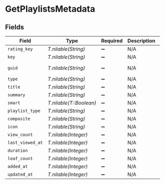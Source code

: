 # GetPlaylistsMetadata


## Fields

| Field                                                          | Type                                                           | Required                                                       | Description                                                    | Example                                                        |
| -------------------------------------------------------------- | -------------------------------------------------------------- | -------------------------------------------------------------- | -------------------------------------------------------------- | -------------------------------------------------------------- |
| `rating_key`                                                   | *T.nilable(String)*                                            | :heavy_minus_sign:                                             | N/A                                                            | 92                                                             |
| `key`                                                          | *T.nilable(String)*                                            | :heavy_minus_sign:                                             | N/A                                                            | /playlists/92/items                                            |
| `guid`                                                         | *T.nilable(String)*                                            | :heavy_minus_sign:                                             | N/A                                                            | com.plexapp.agents.none://7ca5aaef-58e8-4828-9e21-c009c97f2903 |
| `type`                                                         | *T.nilable(String)*                                            | :heavy_minus_sign:                                             | N/A                                                            | playlist                                                       |
| `title`                                                        | *T.nilable(String)*                                            | :heavy_minus_sign:                                             | N/A                                                            | Static Playlist                                                |
| `summary`                                                      | *T.nilable(String)*                                            | :heavy_minus_sign:                                             | N/A                                                            | A Great Playlist                                               |
| `smart`                                                        | *T.nilable(T::Boolean)*                                        | :heavy_minus_sign:                                             | N/A                                                            | false                                                          |
| `playlist_type`                                                | *T.nilable(String)*                                            | :heavy_minus_sign:                                             | N/A                                                            | video                                                          |
| `composite`                                                    | *T.nilable(String)*                                            | :heavy_minus_sign:                                             | N/A                                                            | /playlists/92/composite/1705716440                             |
| `icon`                                                         | *T.nilable(String)*                                            | :heavy_minus_sign:                                             | N/A                                                            | playlist://image.smart                                         |
| `view_count`                                                   | *T.nilable(Integer)*                                           | :heavy_minus_sign:                                             | N/A                                                            | 1                                                              |
| `last_viewed_at`                                               | *T.nilable(Integer)*                                           | :heavy_minus_sign:                                             | N/A                                                            | 1705716298                                                     |
| `duration`                                                     | *T.nilable(Integer)*                                           | :heavy_minus_sign:                                             | N/A                                                            | 7328000                                                        |
| `leaf_count`                                                   | *T.nilable(Integer)*                                           | :heavy_minus_sign:                                             | N/A                                                            | 32                                                             |
| `added_at`                                                     | *T.nilable(Integer)*                                           | :heavy_minus_sign:                                             | N/A                                                            | 1705716298                                                     |
| `updated_at`                                                   | *T.nilable(Integer)*                                           | :heavy_minus_sign:                                             | N/A                                                            | 1705716440                                                     |